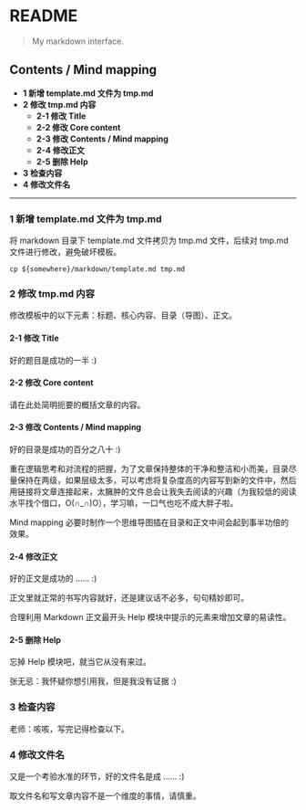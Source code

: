 # README
> My markdown interface.

## Contents / Mind mapping
- **1 新增 template.md 文件为 tmp.md**
- **2 修改 tmp.md 内容**
  - **2-1 修改 Title**
  - **2-2 修改 Core content**
  - **2-3 修改 Contents / Mind mapping**
  - **2-4 修改正文**
  - **2-5 删除 Help**
- **3 检查内容**
- **4 修改文件名**

---

### 1 新增 template.md 文件为 tmp.md

将 markdown 目录下 template.md 文件拷贝为 tmp.md 文件，后续对 tmp.md 文件进行修改，避免破坏模板。

```
cp ${somewhere}/markdown/template.md tmp.md
```



### 2 修改 tmp.md 内容

修改模板中的以下元素：标题、核心内容、目录（导图）、正文。

#### 2-1 修改 Title

好的题目是成功的一半 :)

#### 2-2 修改 Core content

请在此处简明扼要的概括文章的内容。

#### 2-3 修改 Contents / Mind mapping

好的目录是成功的百分之八十 :)

重在逻辑思考和对流程的把握，为了文章保持整体的干净和整洁和小而美，目录尽量保持在两级，如果层级太多，可以考虑将复杂度高的内容写到新的文件中，然后用链接将文章连接起来，太臃肿的文件总会让我失去阅读的兴趣（为我较低的阅读水平找个借口，O(∩_∩)O），学习嘛，一口气也吃不成大胖子啦。

Mind mapping 必要时制作一个思维导图插在目录和正文中间会起到事半功倍的效果。

#### 2-4 修改正文

好的正文是成功的 ...... :)

正文里就正常的书写内容就好，还是建议话不必多，句句精妙即可。

合理利用 Markdown 正文最开头 Help 模块中提示的元素来增加文章的易读性。

#### 2-5 删除 Help

忘掉 Help 模块吧，就当它从没有来过。

张无忌：我怀疑你想引用我，但是我没有证据 :)



### 3 检查内容

老师：咳咳，写完记得检查以下。



### 4 修改文件名

又是一个考验水准的环节，好的文件名是成 ...... :)

取文件名和写文章内容不是一个维度的事情，请慎重。